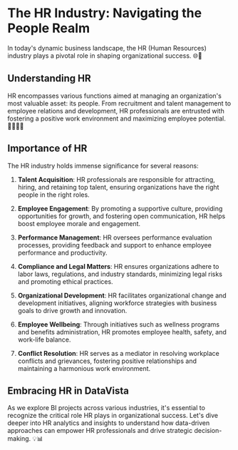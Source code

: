 # The HR Industry: Navigating the People Realm

In today's dynamic business landscape, the HR (Human Resources) industry plays a pivotal role in shaping organizational success. 🌐💼

## Understanding HR

HR encompasses various functions aimed at managing an organization's most valuable asset: its people. From recruitment and talent management to employee relations and development, HR professionals are entrusted with fostering a positive work environment and maximizing employee potential. 👩‍💼👨‍💼

## Importance of HR

The HR industry holds immense significance for several reasons:

1. **Talent Acquisition**: HR professionals are responsible for attracting, hiring, and retaining top talent, ensuring organizations have the right people in the right roles.

2. **Employee Engagement**: By promoting a supportive culture, providing opportunities for growth, and fostering open communication, HR helps boost employee morale and engagement.

3. **Performance Management**: HR oversees performance evaluation processes, providing feedback and support to enhance employee performance and productivity.

4. **Compliance and Legal Matters**: HR ensures organizations adhere to labor laws, regulations, and industry standards, minimizing legal risks and promoting ethical practices.

5. **Organizational Development**: HR facilitates organizational change and development initiatives, aligning workforce strategies with business goals to drive growth and innovation.

6. **Employee Wellbeing**: Through initiatives such as wellness programs and benefits administration, HR promotes employee health, safety, and work-life balance.

7. **Conflict Resolution**: HR serves as a mediator in resolving workplace conflicts and grievances, fostering positive relationships and maintaining a harmonious work environment.

## Embracing HR in DataVista

As we explore BI projects across various industries, it's essential to recognize the critical role HR plays in organizational success. Let's dive deeper into HR analytics and insights to understand how data-driven approaches can empower HR professionals and drive strategic decision-making. 💡📊

